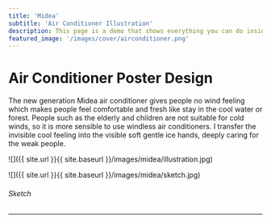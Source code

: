 ```yaml
---
title: 'Midea'
subtitle: 'Air Conditioner Illustration'
description: This page is a demo that shows everything you can do inside portfolio and blog posts.
featured_image: '/images/cover/airconditioner.png'
---
```


# Air Conditioner Poster Design
The new generation Midea air conditioner gives people no wind feeling which makes people feel comfortable and fresh like stay in the cool water or forest. 
People such as the elderly and children are not suitable for cold winds, so it is more sensible to use windless air conditioners. 
I transfer the invisible cool feeling into the visible soft gentle ice hands, deeply caring for the weak people.

![]({{ site.url }}{{ site.baseurl }}/images/midea/illustration.jpg)

![]({{ site.url }}{{ site.baseurl }}/images/midea/sketch.jpg)
###### Sketch

---
